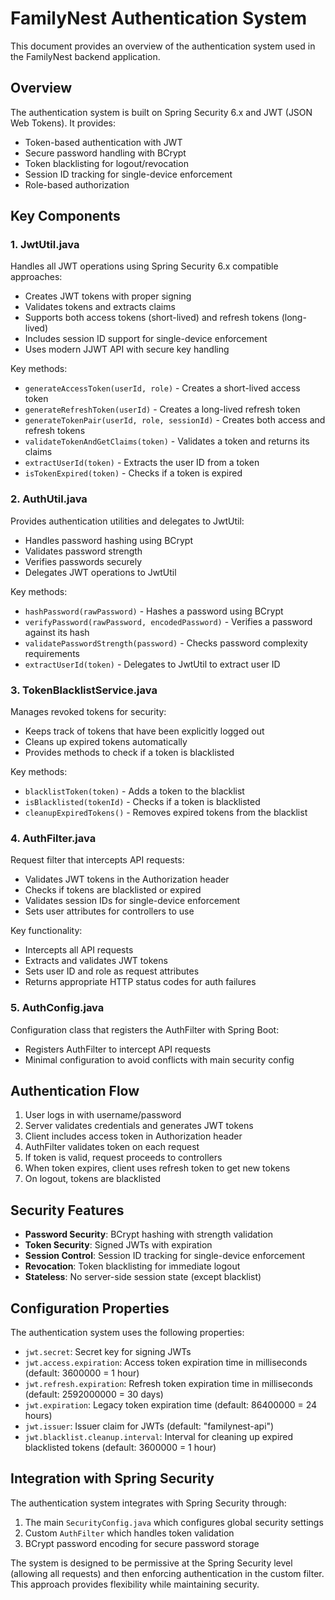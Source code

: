 # FamilyNest Authentication System

This document provides an overview of the authentication system used in the FamilyNest backend application.

## Overview

The authentication system is built on Spring Security 6.x and JWT (JSON Web Tokens). It provides:

- Token-based authentication with JWT
- Secure password handling with BCrypt
- Token blacklisting for logout/revocation
- Session ID tracking for single-device enforcement
- Role-based authorization

## Key Components

### 1. JwtUtil.java

Handles all JWT operations using Spring Security 6.x compatible approaches:

- Creates JWT tokens with proper signing
- Validates tokens and extracts claims
- Supports both access tokens (short-lived) and refresh tokens (long-lived)
- Includes session ID support for single-device enforcement
- Uses modern JJWT API with secure key handling

Key methods:
- `generateAccessToken(userId, role)` - Creates a short-lived access token
- `generateRefreshToken(userId)` - Creates a long-lived refresh token
- `generateTokenPair(userId, role, sessionId)` - Creates both access and refresh tokens
- `validateTokenAndGetClaims(token)` - Validates a token and returns its claims
- `extractUserId(token)` - Extracts the user ID from a token
- `isTokenExpired(token)` - Checks if a token is expired

### 2. AuthUtil.java

Provides authentication utilities and delegates to JwtUtil:

- Handles password hashing using BCrypt
- Validates password strength
- Verifies passwords securely
- Delegates JWT operations to JwtUtil

Key methods:
- `hashPassword(rawPassword)` - Hashes a password using BCrypt
- `verifyPassword(rawPassword, encodedPassword)` - Verifies a password against its hash
- `validatePasswordStrength(password)` - Checks password complexity requirements
- `extractUserId(token)` - Delegates to JwtUtil to extract user ID

### 3. TokenBlacklistService.java

Manages revoked tokens for security:

- Keeps track of tokens that have been explicitly logged out
- Cleans up expired tokens automatically
- Provides methods to check if a token is blacklisted

Key methods:
- `blacklistToken(token)` - Adds a token to the blacklist
- `isBlacklisted(tokenId)` - Checks if a token is blacklisted
- `cleanupExpiredTokens()` - Removes expired tokens from the blacklist

### 4. AuthFilter.java

Request filter that intercepts API requests:

- Validates JWT tokens in the Authorization header
- Checks if tokens are blacklisted or expired
- Validates session IDs for single-device enforcement
- Sets user attributes for controllers to use

Key functionality:
- Intercepts all API requests
- Extracts and validates JWT tokens
- Sets user ID and role as request attributes
- Returns appropriate HTTP status codes for auth failures

### 5. AuthConfig.java

Configuration class that registers the AuthFilter with Spring Boot:

- Registers AuthFilter to intercept API requests
- Minimal configuration to avoid conflicts with main security config

## Authentication Flow

1. User logs in with username/password
2. Server validates credentials and generates JWT tokens
3. Client includes access token in Authorization header
4. AuthFilter validates token on each request
5. If token is valid, request proceeds to controllers
6. When token expires, client uses refresh token to get new tokens
7. On logout, tokens are blacklisted

## Security Features

- **Password Security**: BCrypt hashing with strength validation
- **Token Security**: Signed JWTs with expiration
- **Session Control**: Session ID tracking for single-device enforcement
- **Revocation**: Token blacklisting for immediate logout
- **Stateless**: No server-side session state (except blacklist)

## Configuration Properties

The authentication system uses the following properties:

- `jwt.secret`: Secret key for signing JWTs
- `jwt.access.expiration`: Access token expiration time in milliseconds (default: 3600000 = 1 hour)
- `jwt.refresh.expiration`: Refresh token expiration time in milliseconds (default: 2592000000 = 30 days)
- `jwt.expiration`: Legacy token expiration time (default: 86400000 = 24 hours)
- `jwt.issuer`: Issuer claim for JWTs (default: "familynest-api")
- `jwt.blacklist.cleanup.interval`: Interval for cleaning up expired blacklisted tokens (default: 3600000 = 1 hour)

## Integration with Spring Security

The authentication system integrates with Spring Security through:

1. The main `SecurityConfig.java` which configures global security settings
2. Custom `AuthFilter` which handles token validation
3. BCrypt password encoding for secure password storage

The system is designed to be permissive at the Spring Security level (allowing all requests) and then enforcing authentication in the custom filter. This approach provides flexibility while maintaining security.


